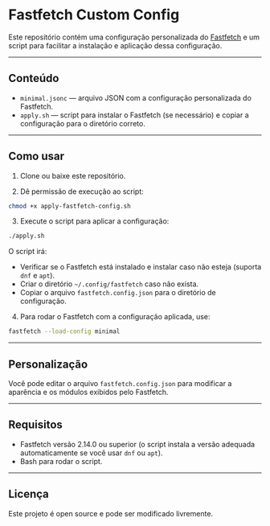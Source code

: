 # Fastfetch Custom Config

Este repositório contém uma configuração personalizada do [Fastfetch](https://github.com/fastfetch-cli/fastfetch) e um script para facilitar a instalação e aplicação dessa configuração.

---

## Conteúdo

* `minimal.jsonc` — arquivo JSON com a configuração personalizada do Fastfetch.
* `apply.sh` — script para instalar o Fastfetch (se necessário) e copiar a configuração para o diretório correto.

---

## Como usar

1. Clone ou baixe este repositório.

2. Dê permissão de execução ao script:

```bash
chmod +x apply-fastfetch-config.sh
```

3. Execute o script para aplicar a configuração:

```bash
./apply.sh
```

O script irá:

* Verificar se o Fastfetch está instalado e instalar caso não esteja (suporta `dnf` e `apt`).
* Criar o diretório `~/.config/fastfetch` caso não exista.
* Copiar o arquivo `fastfetch.config.json` para o diretório de configuração.

4. Para rodar o Fastfetch com a configuração aplicada, use:

```bash
fastfetch --load-config minimal
```

---

## Personalização

Você pode editar o arquivo `fastfetch.config.json` para modificar a aparência e os módulos exibidos pelo Fastfetch.

---

## Requisitos

* Fastfetch versão 2.14.0 ou superior (o script instala a versão adequada automaticamente se você usar `dnf` ou `apt`).
* Bash para rodar o script.

---

## Licença

Este projeto é open source e pode ser modificado livremente.
